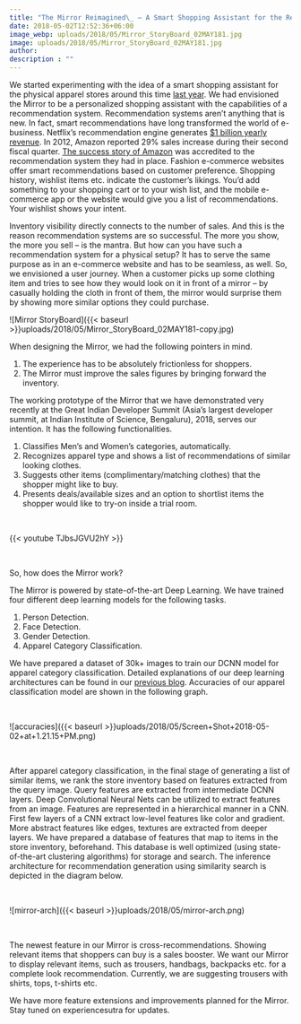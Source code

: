 ```yaml
---
title: "The Mirror Reimagined\_ – A Smart Shopping Assistant for the Retail"
date: 2018-05-02T12:52:36+06:00
image_webp: uploads/2018/05/Mirror_StoryBoard_02MAY181.jpg
image: uploads/2018/05/Mirror_StoryBoard_02MAY181.jpg
author: 
description : ""
---
```



We started experimenting with the idea of a smart shopping assistant for the physical apparel stores around this time [last year](http://experiencesutra.com/projects/the-interactive-mirror/). We had envisioned the Mirror to be a personalized shopping assistant with the capabilities of a recommendation system. Recommendation systems aren’t anything that is new. In fact, smart recommendations have long transformed the world of e-business. Netflix’s recommendation engine generates [$1 billion yearly revenue](https://www.businessinsider.in/Why-Netflix-thinks-its-personalized-recommendation-engine-is-worth-1-billion-per-year/articleshow/52754724.cms). In 2012, Amazon reported 29% sales increase during their second fiscal quarter. [The success story of Amazon](http://fortune.com/2012/07/30/amazons-recommendation-secret/) was accredited to the recommendation system they had in place. Fashion e-commerce websites offer smart recommendations based on customer preference. Shopping history, wishlist items etc. indicate the customer’s likings. You’d add something to your shopping cart or to your wish list, and the mobile e-commerce app or the website would give you a list of recommendations. Your wishlist shows your intent.

Inventory visibility directly connects to the number of sales. And this is the reason recommendation systems are so successful. The more you show, the more you sell – is the mantra. But how can you have such a recommendation system for a physical setup? It has to serve the same purpose as in an e-commerce website and has to be seamless, as well. So, we envisioned a user journey. When a customer picks up some clothing item and tries to see how they would look on it in front of a mirror – by casually holding the cloth in front of them, the mirror would surprise them by showing more similar options they could purchase.

![Mirror StoryBoard]({{< baseurl >}}uploads/2018/05/Mirror_StoryBoard_02MAY181-copy.jpg)

When designing the Mirror, we had the following pointers in mind.

1.  The experience has to be absolutely frictionless for shoppers.
2.  The Mirror must improve the sales figures by bringing forward the inventory.

The working prototype of the Mirror that we have demonstrated very recently at the Great Indian Developer Summit (Asia’s largest developer summit, at Indian Institute of Science, Bengaluru), 2018, serves our intention. It has the following functionalities.

1.  Classifies Men’s and Women’s categories, automatically.
2.  Recognizes apparel type and shows a list of recommendations of similar looking clothes.
3.  Suggests other items (complimentary/matching clothes) that the shopper might like to buy.
4.  Presents deals/available sizes and an option to shortlist items the shopper would like to try-on inside a trial room.

&nbsp;
&nbsp;

{{< youtube TJbsJGVU2hY >}}

&nbsp;
&nbsp;


So, how does the Mirror work?

The Mirror is powered by state-of-the-art Deep Learning. We have trained four different deep learning models for the following tasks.

1.  Person Detection.
2.  Face Detection.
3.  Gender Detection.
4.  Apparel Category Classification.

We have prepared a dataset of 30k+ images to train our DCNN model for apparel category classification. Detailed explanations of our deep learning architectures can be found in our [previous blog](http://experiencesutra.com/experiments/deep-learning-in-fashion/). Accuracies of our apparel classification model are shown in the following graph.

&nbsp;
&nbsp;

![accuracies]({{< baseurl >}}uploads/2018/05/Screen+Shot+2018-05-02+at+1.21.15+PM.png)

&nbsp;
&nbsp;

After apparel category classification, in the final stage of generating a list of similar items, we rank the store inventory based on features extracted from the query image. Query features are extracted from intermediate DCNN layers. Deep Convolutional Neural Nets can be utilized to extract features from an image. Features are represented in a hierarchical manner in a CNN. First few layers of a CNN extract low-level features like color and gradient. More abstract features like edges, textures are extracted from deeper layers. We have prepared a database of features that map to items in the store inventory, beforehand. This database is well optimized (using state-of-the-art clustering algorithms) for storage and search. The inference architecture for recommendation generation using similarity search is depicted in the diagram below.

&nbsp;
&nbsp;

![mirror-arch]({{< baseurl >}}uploads/2018/05/mirror-arch.png)

&nbsp;
&nbsp;


The newest feature in our Mirror is cross-recommendations. Showing relevant items that shoppers can buy is a sales booster. We want our Mirror to display relevant items, such as trousers, handbags, backpacks etc. for a complete look recommendation. Currently, we are suggesting trousers with shirts, tops, t-shirts etc.

We have more feature extensions and improvements planned for the Mirror. Stay tuned on experiencesutra for updates.
